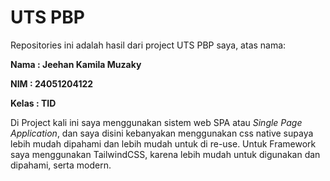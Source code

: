 # UTS PBP

Repositories ini adalah hasil dari project UTS PBP saya, atas nama: 

__Nama : Jeehan Kamila Muzaky__

__NIM : 24051204122__

__Kelas : TID__

Di Project kali ini saya menggunakan sistem web SPA atau _Single Page Application_, dan saya disini kebanyakan menggunakan css native supaya lebih mudah dipahami dan lebih mudah untuk di re-use. Untuk Framework saya menggunakan TailwindCSS, karena lebih mudah untuk digunakan dan dipahami, serta modern.
